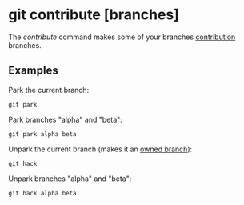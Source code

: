 # git contribute [branches]

The _contribute_ command makes some of your branches
[contribution](../advanced-syncing#contribution-branches) branches.

## Examples

Park the current branch:

```fish
git park
```

Park branches "alpha" and "beta":

```fish
git park alpha beta
```

Unpark the current branch (makes it an
[owned branch](../advanced-syncing#branch-ownership)):

```fish
git hack
```

Unpark branches "alpha" and "beta":

```fish
git hack alpha beta
```

